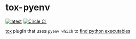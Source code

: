# tox-pyenv
[![latest](https://img.shields.io/pypi/v/tox-pyenv.svg)](https://pypi.python.org/pypi/tox-pyenv)
[![Circle CI](https://circleci.com/gh/samstav/tox-pyenv/tree/master.svg?style=shield)](https://circleci.com/gh/samstav/tox-pyenv/tree/master)  

[tox](https://tox.readthedocs.org/en/latest/) plugin that uses `pyenv which` to [find python executables](https://testrun.org/tox/latest/plugins.html#tox.hookspecs.tox_get_python_executable)
